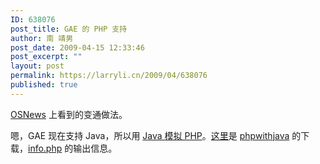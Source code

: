 ```yaml
---
ID: 638076
post_title: GAE 的 PHP 支持
author: 南 靖男
post_date: 2009-04-15 12:33:46
post_excerpt: ""
layout: post
permalink: https://larryli.cn/2009/04/638076
published: true
---
```

<p><a href="http://www.osnews.com/story/21307/PHP_on_Google_App_Engine">OSNews</a> 上看到的变通做法。</p>  <p>嗯，GAE 现在支持 Java，所以用 <a href="http://www.webdigi.co.uk/blog/2009/run-php-on-the-google-app-engine/">Java 模拟 PHP</a>。<a href="http://www.webdigi.co.uk/fun/php-appengine/phpwithjava.zip">这里</a>是 <a href="http://phpwithjava.appspot.com/">phpwithjava</a> 的下载，<a href="http://phpwithjava.appspot.com/info.php">info.php</a> 的输出信息。</p>